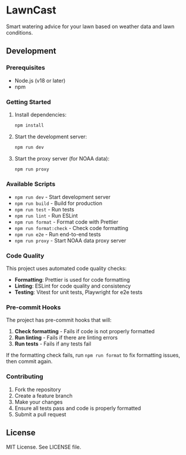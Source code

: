 # LawnCast

Smart watering advice for your lawn based on weather data and lawn conditions.

## Development

### Prerequisites

- Node.js (v18 or later)
- npm

### Getting Started

1. Install dependencies:

    ```bash
    npm install
    ```

2. Start the development server:

    ```bash
    npm run dev
    ```

3. Start the proxy server (for NOAA data):
    ```bash
    npm run proxy
    ```

### Available Scripts

- `npm run dev` - Start development server
- `npm run build` - Build for production
- `npm run test` - Run tests
- `npm run lint` - Run ESLint
- `npm run format` - Format code with Prettier
- `npm run format:check` - Check code formatting
- `npm run e2e` - Run end-to-end tests
- `npm run proxy` - Start NOAA data proxy server

### Code Quality

This project uses automated code quality checks:

- **Formatting**: Prettier is used for code formatting
- **Linting**: ESLint for code quality and consistency
- **Testing**: Vitest for unit tests, Playwright for e2e tests

### Pre-commit Hooks

The project has pre-commit hooks that will:

1. **Check formatting** - Fails if code is not properly formatted
2. **Run linting** - Fails if there are linting errors
3. **Run tests** - Fails if any tests fail

If the formatting check fails, run `npm run format` to fix formatting issues, then commit again.

### Contributing

1. Fork the repository
2. Create a feature branch
3. Make your changes
4. Ensure all tests pass and code is properly formatted
5. Submit a pull request

## License

MIT License. See LICENSE file.
